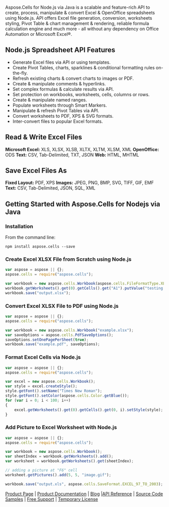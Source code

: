 Aspose.Cells for Node.js via Java is a scalable and feature-rich API to create, process, manipulate & convert Excel & OpenOffice spreadsheets using Node.js. API offers Excel file generation, conversion, worksheets styling, Pivot Table & chart management & rendering, reliable formula calculation engine and much more - all without any dependency on Office Automation or Microsoft Excel®.

## Node.js Spreadsheet API Features 
- Generate Excel files via API or using templates.
- Create Pivot Tables, charts, sparklines & conditional formatting rules on-the-fly.
- Refresh existing charts & convert charts to images or PDF.
- Create & manipulate comments & hyperlinks.
- Set complex formulas & calculate results via API.
- Set protection on workbooks, worksheets, cells, columns or rows.
- Create & manipulate named ranges.
- Populate worksheets through Smart Markers.
- Manipulate & refresh Pivot Tables via API.
- Convert worksheets to PDF, XPS & SVG formats.
- Inter-convert files to popular Excel formats.

## Read & Write Excel Files
**Microsoft Excel:** XLS, XLSX, XLSB, XLTX, XLTM, XLSM, XML
**OpenOffice:** ODS
**Text:** CSV, Tab-Delimited, TXT, JSON
**Web:** HTML, MHTML

## Save Excel Files As 
**Fixed Layout:** PDF, XPS
**Images:** JPEG, PNG, BMP, SVG, TIFF, GIF, EMF
**Text:** CSV, Tab-Delimited, JSON, SQL, XML

## Getting Started with Aspose.Cells for Nodejs via Java
### Installation

From the command line:

	npm install aspose.cells --save
	
### Create Excel XLSX File from Scratch using Node.js
``` js
var aspose = aspose || {};
aspose.cells = require("aspose.cells");

var workbook = new aspose.cells.Workbook(aspose.cells.FileFormatType.XLSX);
workbook.getWorksheets().get(0).getCells().get("A1").putValue("testing...");
workbook.save("output.xlsx");
```

### Convert Excel XLSX File to PDF using Node.js
``` js
var aspose = aspose || {};
aspose.cells = require("aspose.cells");

var workbook = new aspose.cells.Workbook("example.xlsx");
var saveOptions = aspose.cells.PdfSaveOptions();
saveOptions.setOnePagePerSheet(true);
workbook.save("example.pdf", saveOptions);
```

### Format Excel Cells via Node.js
```js
var aspose = aspose || {};
aspose.cells = require("aspose.cells");

var excel = new aspose.cells.Workbook();
var style = excel.createStyle();
style.getFont().setName("Times New Roman");
style.getFont().setColor(aspose.cells.Color.getBlue());
for (var i = 0; i < 100; i++)
{
    excel.getWorksheets().get(0).getCells().get(0, i).setStyle(style);
}
```

### Add Picture to Excel Worksheet with Node.js
```js
var aspose = aspose || {};
aspose.cells = require("aspose.cells");

var workbook = new aspose.cells.Workbook();
var sheetIndex = workbook.getWorksheets().add();
var worksheet = workbook.getWorksheets().get(sheetIndex);

// adding a picture at "F6" cell
worksheet.getPictures().add(5, 5, "image.gif");

workbook.save("output.xls", aspose.cells.SaveFormat.EXCEL_97_TO_2003);
```

[Product Page](https://products.aspose.com/cells/nodejs-java) | [Product Documentation](https://docs.aspose.com/display/cellsnodejsjava/Aspose.Cells+for+Node.js+via+Java+Home) | [Blog](https://blog.aspose.com/category/cells/) |[API Reference](https://apireference.aspose.com/cells/nodejs) | [Source Code Samples](https://github.com/aspose-cells/Aspose.Cells-for-Java) | [Free Support](https://forum.aspose.com/c/cells) | [Temporary License](https://purchase.aspose.com/temporary-license)
